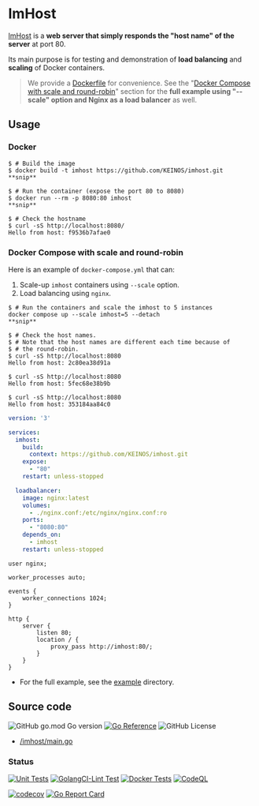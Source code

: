 # ImHost

[ImHost](./imhost) is a **web server that simply responds the "host name" of the server** at port 80.

Its main purpose is for testing and demonstration of **load balancing** and **scaling** of Docker containers.

> We provide a [Dockerfile](./Dockerfile) for convenience. See the "[Docker Compose with scale and round-robin](#docker-compose-with-scale-and-round-robin)" section for the **full example using "--scale" option and Nginx as a load balancer** as well.

## Usage

### Docker

```shellsession
$ # Build the image
$ docker build -t imhost https://github.com/KEINOS/imhost.git
**snip**

$ # Run the container (expose the port 80 to 8080)
$ docker run --rm -p 8080:80 imhost
**snip**

$ # Check the hostname
$ curl -sS http://localhost:8080/
Hello from host: f9536b7afae0
```

### Docker Compose with scale and round-robin

Here is an example of `docker-compose.yml` that can:

1. Scale-up `imhost` containers using `--scale` option.
2. Load balancing using `nginx`.

```shellsession
$ # Run the containers and scale the imhost to 5 instances
docker compose up --scale imhost=5 --detach
**snip**

$ # Check the host names.
$ # Note that the host names are different each time because of
$ # the round-robin.
$ curl -sS http://localhost:8080
Hello from host: 2c80ea38d91a

$ curl -sS http://localhost:8080
Hello from host: 5fec68e38b9b

$ curl -sS http://localhost:8080
Hello from host: 353184aa84c0
```

```yaml
version: '3'

services:
  imhost:
    build:
      context: https://github.com/KEINOS/imhost.git
    expose:
      - "80"
    restart: unless-stopped

  loadbalancer:
    image: nginx:latest
    volumes:
      - ./nginx.conf:/etc/nginx/nginx.conf:ro
    ports:
      - "8080:80"
    depends_on:
      - imhost
    restart: unless-stopped
```

```nginx
user nginx;

worker_processes auto;

events {
    worker_connections 1024;
}

http {
    server {
        listen 80;
        location / {
            proxy_pass http://imhost:80/;
        }
    }
}
```

- For the full example, see the [example](./_example) directory.

## Source code

![GitHub go.mod Go version](https://img.shields.io/github/go-mod/go-version/KEINOS/imhost)
[![Go Reference](https://pkg.go.dev/badge/github.com/KEINOS/imhost.svg)](https://pkg.go.dev/github.com/KEINOS/imhost)
![GitHub License](https://img.shields.io/github/license/KEINOS/imhost)

- [/imhost/main.go](./imhost/main.go)

### Status

[![Unit Tests](https://github.com/KEINOS/imhost/actions/workflows/unit-test.yml/badge.svg)](https://github.com/KEINOS/imhost/actions/workflows/unit-test.yml)
[![GolangCI-Lint Test](https://github.com/KEINOS/imhost/actions/workflows/golang-ci.yml/badge.svg)](https://github.com/KEINOS/imhost/actions/workflows/golang-ci.yml)
[![Docker Tests](https://github.com/KEINOS/imhost/actions/workflows/docker-test.yml/badge.svg)](https://github.com/KEINOS/imhost/actions/workflows/docker-test.yml)
[![CodeQL](https://github.com/KEINOS/imhost/actions/workflows/github-code-scanning/codeql/badge.svg)](https://github.com/KEINOS/imhost/actions/workflows/github-code-scanning/codeql)

[![codecov](https://codecov.io/gh/KEINOS/imhost/graph/badge.svg?token=7WsjthYoE6)](https://codecov.io/gh/KEINOS/imhost)
[![Go Report Card](https://goreportcard.com/badge/github.com/KEINOS/imhost)](https://goreportcard.com/report/github.com/KEINOS/imhost)